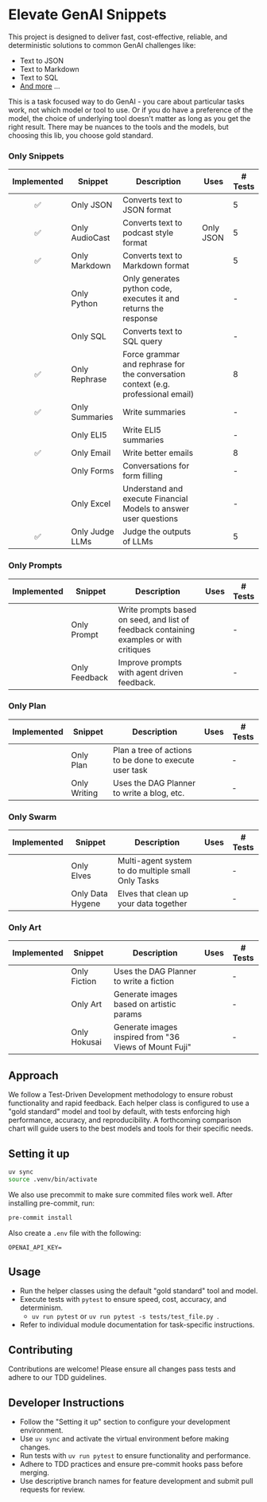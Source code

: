 # Elevate GenAI Snippets
This project is designed to deliver fast, cost-effective, reliable, and deterministic solutions to common GenAI challenges like:
- Text to JSON
- Text to Markdown
- Text to SQL
- [And more](#snippets) ... 

This is a task focused way to do GenAI - you care about particular tasks work, not which model or tool to use. Or if you do have a preference of the model, the choice of underlying tool doesn't matter as long as you get the right result. There may be nuances to the tools and the models, but choosing this lib, you choose gold standard. 


### Only Snippets

| Implemented | Snippet          | Description                      | Uses      | # Tests |
|:-----------:|------------------|----------------------------------|-----------|---------|
| ✅          | Only JSON     | Converts text to JSON format     |           | 5       |
| ✅          | Only AudioCast | Converts text to podcast style format | Only JSON | 5       |
| ✅          | Only Markdown | Converts text to Markdown format |           | 5       |
|            | Only Python | Only generates python code, executes it and returns the response |           | -       |
|            | Only SQL      | Converts text to SQL query       |           | -       |
| ✅          | Only Rephrase      | Force grammar and rephrase for the conversation context (e.g. professional email) |           | 8       |
| ✅          | Only Summaries      | Write summaries        |           | -       |
|            | Only ELI5      | Write ELI5 summaries        |           | -       |
| ✅          | Only Email      | Write better emails        |           | 8       |
|            | Only Forms      | Conversations for form filling       |           | -       |
|            | Only Excel      | Understand and execute Financial Models to answer user questions        |           | -       |
|  ✅          | Only Judge LLMs      | Judge the outputs of LLMs        |           | 5       |

### Only Prompts

| Implemented | Snippet          | Description                      | Uses | # Tests |
|:-----------:|------------------|----------------------------------|------|---------|
|            | Only Prompt      | Write prompts based on seed, and list of feedback containing examples or with critiques |      | -       |
|            | Only Feedback      | Improve prompts with agent driven feedback. |      | -       |


### Only Plan

| Implemented | Snippet          | Description                      | Uses | # Tests |
|:-----------:|------------------|----------------------------------|------|---------|
|            | Only Plan      | Plan a tree of actions to be done to execute user task |      | -       |
|            | Only Writing      | Uses the DAG Planner to write a blog, etc. |      | -       |

### Only Swarm

| Implemented | Snippet          | Description                      | Uses | # Tests |
|:-----------:|------------------|----------------------------------|------|---------|
|            | Only Elves | Multi-agent system to do multiple small Only Tasks |      | -       |
|            | Only Data Hygene | Elves that clean up your data together |      | -       |

### Only Art

| Implemented | Snippet          | Description                      | Uses | # Tests |
|:-----------:|------------------|----------------------------------|------|---------|
|            | Only Fiction      | Uses the DAG Planner to write a fiction |      | -       |
|            | Only Art      | Generate images based on artistic params |      | -       |
|            | Only Hokusai      | Generate images inspired from "36 Views of Mount Fuji" |      | -       |


## Approach
We follow a Test-Driven Development methodology to ensure robust functionality and rapid feedback. Each helper class is configured to use a "gold standard" model and tool by default, with tests enforcing high performance, accuracy, and reproducibility. A forthcoming comparison chart will guide users to the best models and tools for their specific needs.

## Setting it up

```bash
uv sync
source .venv/bin/activate
```

We also use precommit to make sure commited files work well. After installing pre-commit, run:
```bash
pre-commit install
```

Also create a `.env` file with the following:
```
OPENAI_API_KEY=
```

## Usage

- Run the helper classes using the default "gold standard" tool and model.
- Execute tests with `pytest` to ensure speed, cost, accuracy, and determinism.
    - `uv run pytest` or `uv run pytest -s tests/test_file.py `.
- Refer to individual module documentation for task-specific instructions.

## Contributing

Contributions are welcome! Please ensure all changes pass tests and adhere to our TDD guidelines.

## Developer Instructions

- Follow the "Setting it up" section to configure your development environment.
- Use `uv sync` and activate the virtual environment before making changes.
- Run tests with `uv run pytest` to ensure functionality and performance.
- Adhere to TDD practices and ensure pre-commit hooks pass before merging.
- Use descriptive branch names for feature development and submit pull requests for review.
